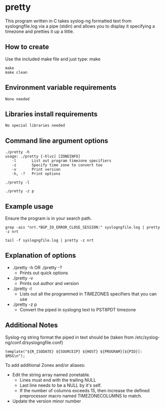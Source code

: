 pretty
======
This program written in C takes syslog-ng formatted text from syslogngfile.log via a pipe (stdin) and allows you to display it specifying a timezone and pretties it up a little.

How to create
-------------
Use the included make file and just type: make
```
make
make clean
```

Environment variable requirements
---------------------------------
```
None needed
```

Libraries install requirements
------------------------------
```
No special libraries needed
```

Command line argument options
-----------------------------
```
./pretty -h
usage: ./pretty [-hlvz] [ZONEINFO]
   -l       List out program timezone specifiers
   -z       Specify time zone to convert too
   -v       Print version
   -h, -?   Print options

./pretty -l

./pretty -z p
```

Example usage
-------------
Ensure the program is in your search path.
```
grep -ais "nrt.*BGP_IO_ERROR_CLOSE_SESSION:" syslogngfile.log | pretty -z nrt

tail -f syslogngfile.log | pretty -z nrt
```

Explanation of options
----------------------
* ./pretty -h  OR ./pretty -?
  * Prints out quick options
* ./pretty -v
  * Prints out author and version
* ./pretty -l
  * Lists out all the programmed in TIMEZONES specifiers that you can use
* ./pretty -z p
  * Convert the piped in syslogng text to PST8PDT timezone


Additional Notes
----------------
Syslog-ng string format the piped in text should be (taken from /etc/syslog-ng/conf.d/syslogngfile.conf)
```
template("${R_ISODATE} ${SOURCEIP} ${HOST} ${PROGRAM}[${PID}]: $MSG\n");
```

To add additional Zones and/or aliases:
* Edit the string array named zonetable.
  * Lines must end with the trailing NULL
  * Last line needs to be a NULL by it's self.
  * If the number of columns exceeds 15, then increase the defined preprocessor macro named TIMEZONECOLUMNS to match.
* Update the version minor number
